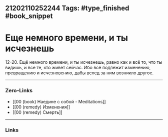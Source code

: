 21202110252244
Tags: #type_finished #book_snippet 
---
# Еще немного времени, и ты исчезнешь

 12-20. Ещё немного времени, и ты исчезнешь, равно как и всё то, что ты видишь, и все те, кто живет сейчас. Ибо всё подлежит изменению, превращению и исчезновению, дабы вслед за ним возникло другое. 

---
### Zero-Links
 - [[00 (book) Наедине с собой - Meditations]]
 - [[00 (remedy) Изменения]]
 - [[00 (remedy) Смерть]]
---
### Links
